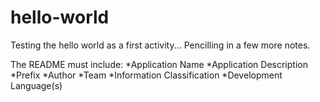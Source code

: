 # hello-world
Testing the hello world as a first activity...
Pencilling in a few more notes.

The README must include:
*Application Name
*Application Description
*Prefix
*Author
*Team
*Information Classification
*Development Language(s)